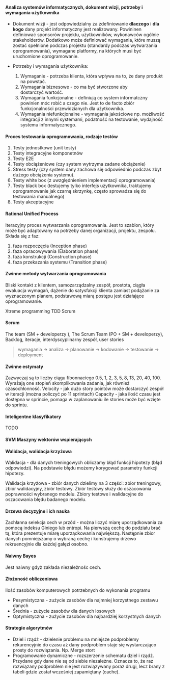 #### Analiza systemów informatycznych, dokument wizji, potrzeby i wymagania użytkownika
* Dokument wizji - jest odpowiedzialny za zdefiniowanie **dlaczego** i **dla kogo** dany projekt informatyczny jest realizowany. Powininen definiować sponsorów projektu, użytkowników, wykonawców ogólnie stakeholderów. Dodatkowo może definiować wymagania, które muszą zostać spełnione podczas projektu (standardy podczas wytwarzania oprogramowania), wymagane platformy, na których musi być uruchomione oprogramowanie.

* Potrzeby i wymagania użytkownika:
  1. Wymaganie - potrzeba klienta, która wpływa na to, że dany produkt na powstać.
  2. Wymagania biznesowe - co ma być stworzone aby dostarczyć wartość.
  3. Wymagania funkcjonalne - definiują co system informatczny powinien móc robić a czego nie. Jest to de facto zbiór funkcjonalności przewidzianych dla użytkownika.
  4. Wymagania niefunkcjonalne - wymagania jakościowe np. możliwość integracji z innymi systemami, podatność na testowanie, wydajność systemu informatycznego.

#### Proces testowania oprogramowania, rodzaje testów
1. Testy jednostkowe (unit testy)
2. Testy integracyjne komponetnów
3. Testy E2E
4. Testy obciążeniowe (czy system wytrzyma zadane obciążenie)
5. Stress testy (czy system dany zachowa się odpowiednio podczas zbyt dużego obciążenia systemu).
6. Testy white box (z uwzględnieniem implementacji oprogramowania)
7. Testy black box (testujemy tylko interfejs użytkownika, traktujemy oprogramowanie jak czarną skrzynkę, często sprowadza się do testowania manualnego)
8. Testy akceptacyjne

#### Rational Unified Process
Iteracyjny proces wytwarzania oprogramowania. Jest to szablon, który może być adaptowany na potrzeby danej organizacji, projektu, zespołu. Składa się z faz:
1. faza rozpoczęcia (Inception phase)
2. faza opracowywania (Elaboration phase)
3. faza konstrukcji (Construction phase)
4. faza przekazania systemu (Transition phase)

#### Zwinne metody wytwarzania oprogramowania
Bliski kontakt z klientem, samozarządzalny zespół, prostota, ciągła ewaluacja wymagań, dążenie do satysfakcji klienta zamiast podążanie za wyznaczonym planem, podstawową miarą postępu jest działające oprogramowanie.

Xtreme programming
TDD
Scrum

#### Scrum
The team (SM + developerzy ), The Scrum Team (PO + SM + developerzy), Backlog, iteracje, interdyscyplinarny zespół, user stories
> wymagania -> analiza -> planowanie -> kodowanie -> testowanie -> deployment

#### Zwinne estymaty
Zazwyczaj są to liczby ciągu fibonnaciego 0.5, 1, 2, 3, 5, 8, 13, 20, 40, 100. Wyrażają one stopień skomplikowania zadania, jak również czasochłonność.
Velocity - jak dużo story pointów może dostarczyć zespół w iteracji (można policzyć po 11 sprintach)
Capacity - jaka ilość czasu jest dostępna w sprincie, pomaga w zaplanowaniu ile stories może być wzięte do sprintu.

#### Inteligentne klasyfikatory
TODO

#### SVM Maszyny wektorów wspierających

#### Walidacja, walidacja krzyżowa
Walidacja - dla danych treningowych obliczamy błąd funkcji hipotezy (błąd odpowiedzi). Na podstawie błędu możemy korygować parametry funkcji hipotezy.

Walidacja krzyżowa - zbiór danych dzielimy na 3 części: zbior treningowy, zbiór walidacyjny, zbiór testowy. Zbiór testowy służy do oszacowania poprawności wybranego modelu. Zbiory testowe i walidacyjne do oszacowania błędu badanego modelu.


#### Drzewa decyzyjne i ich nauka
Zachłanna selekcja cech w przód - można liczyć miarę uporządkowania za pomocą indeksu Giniego lub entropi. Na pierwszą cechę do podziału brać tą, która prezentuje miarę uporządkowania największą. Następnie zbior danych pomniejszamy o wybraną cechę i konstrujemy drzewo rekruencyjnie dla każdej gałęzi osobno.

#### Naiwny Bayes
Jest naiwny gdyż zakłada niezależnośc cech.

#### Złożoność obliczeniowa
Ilość zasobów komputerowych potrzebnych do wykonania programu
* Pesymistyczna - zużycie zasobów dla najmniej korzystnego zestawu danych
* Średnia - zużycie zasobów dla danych losowych
* Optymistyczna - zużycie zasobów dla najbardziej korzystnych danych

#### Strategie algorytmów
* Dziel i rządź - dzielenie problemu na mniejsze podproblemy rekurencyjnie do czasu aż dany podproblem staje się wystarczająco prosty do rozwiązania. Np. Merge stort
* Programowanie dynamiczne - rozszerzenie schematu dziel i rządź. Przydane gdy dane nie są od siebie niezależne. Oznacza to, że raz rozwiązany podproblem nie jest rozwiązywany poraz drugi, lecz brany z tabeli gdzie został wcześniej zapamiętany (cache).

  
